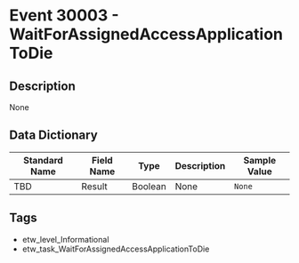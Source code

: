# Event 30003 - WaitForAssignedAccessApplicationToDie

## Description
None

## Data Dictionary
|Standard Name|Field Name|Type|Description|Sample Value|
|---|---|---|---|---|
|TBD|Result|Boolean|None|`None`|

## Tags
* etw_level_Informational
* etw_task_WaitForAssignedAccessApplicationToDie